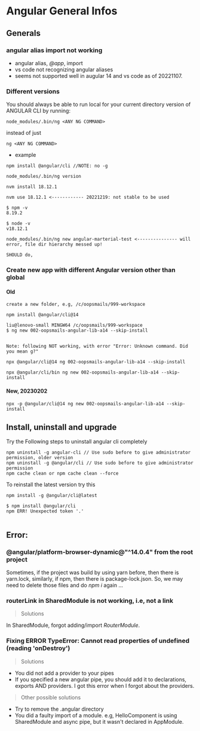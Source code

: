 # Angular General Infos

## Generals

### angular alias import not working

- angular alias, _@app_, import
- vs code not recognizing angular aliases
- seems not supported well in augular 14 and vs code as of 20221107.

### Different versions

You should always be able to run local for your current directory version of ANGULAR CLI by running:

```
node_modules/.bin/ng <ANY NG COMMAND>
```

instead of just

```
ng <ANY NG COMMAND>
```

- example

```
npm install @angular/cli //NOTE: no -g

node_modules/.bin/ng version

nvm install 18.12.1

nvm use 18.12.1 <------------ 20221219: not stable to be used

$ npm -v
8.19.2

$ node -v
v18.12.1

node_modules/.bin/ng new angular-marterial-test <--------------- will error, file dir hierarchy messed up!

SHOULD do,

```

### Create new app with different Angular version other than global


#### Old

```
create a new folder, e.g, /c/oopsmails/999-workspace

npm install @angular/cli@14

liu@lenovo-small MINGW64 /c/oopsmails/999-workspace
$ ng new 002-oopsmails-angular-lib-a14 --skip-install


Note: following NOT working, with error "Error: Unknown command. Did you mean g?"

npx @angular/cli@14 ng 002-oopsmails-angular-lib-a14 --skip-install

npx @angular/cli/bin ng new 002-oopsmails-angular-lib-a14 --skip-install

```

#### New, 20230202

```
npx -p @angular/cli@14 ng new 002-oopsmails-angular-lib-a14 --skip-install
```

## Install, uninstall and upgrade

Try the Following steps to uninstall angular cli completely

```
npm uninstall -g angular-cli // Use sudo before to give administrator permission, older version
npm uninstall -g @angular/cli // Use sudo before to give administrator permission
npm cache clean or npm cache clean --force
```

To reinstall the latest version try this

```
npm install -g @angular/cli@latest

$ npm install @angular/cli
npm ERR! Unexpected token '.'


```

## Error:

### @angular/platform-browser-dynamic@"^14.0.4" from the root project

Sometimes, if the project was build by using yarn before, then there is yarn.lock, similarly, if npm, then there is package-lock.json.
So, we may need to delete those files and do _npm i_ again ...

### routerLink in SharedModule is not working, i.e, not a link

> Solutions

In SharedModule, forgot adding/import *RouterModule*.

### Fixing ERROR TypeError: Cannot read properties of undefined (reading 'onDestroy')

> Solutions
- You did not add a provider to your pipes
- If you specified a new angular pipe, you should add it to declarations, exports AND providers. I got this error when I forgot about the providers.

> Other possible solutions
- Try to remove the .angular directory
- You did a faulty import of a module. e.g, HelloComponent is using SharedModule and async pipe, but it wasn't declared in AppModule.
